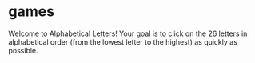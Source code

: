 # games
Welcome to Alphabetical Letters! Your goal is to click on the 26 letters in alphabetical order (from the lowest letter to the highest) as quickly as possible.
